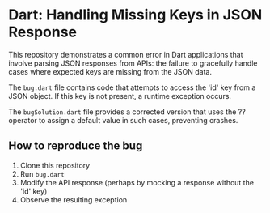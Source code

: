 # Dart: Handling Missing Keys in JSON Response

This repository demonstrates a common error in Dart applications that involve parsing JSON responses from APIs:  the failure to gracefully handle cases where expected keys are missing from the JSON data.

The `bug.dart` file contains code that attempts to access the 'id' key from a JSON object. If this key is not present, a runtime exception occurs. 

The `bugSolution.dart` file provides a corrected version that uses the ?? operator to assign a default value in such cases, preventing crashes.

## How to reproduce the bug

1. Clone this repository
2. Run `bug.dart`
3. Modify the API response (perhaps by mocking a response without the 'id' key)
4. Observe the resulting exception